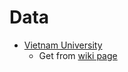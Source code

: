 

# Data
- [Vietnam University](data/vietnam_universities.csv)
  - Get from [wiki page](https://en.wikipedia.org/wiki/List_of_universities_in_Vietnam)